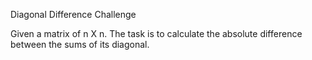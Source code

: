 Diagonal Difference Challenge

Given a matrix of n X n. The task is to calculate the absolute difference between the sums of its diagonal.
